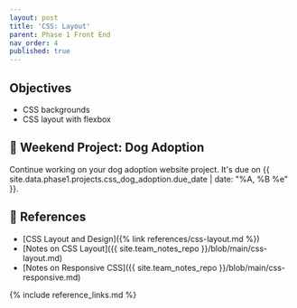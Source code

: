 ```yaml
---
layout: post
title: 'CSS: Layout'
parent: Phase 1 Front End
nav_order: 4
published: true
---
```


## Objectives

- CSS backgrounds
- CSS layout with flexbox

## 🎯 Weekend Project: Dog Adoption

Continue working on your dog adoption website project. It's due on {{ site.data.phase1.projects.css_dog_adoption.due_date | date: "%A, %B %e" }}.

## 🔖 References

- [CSS Layout and Design]({% link references/css-layout.md %})
- [Notes on CSS Layout]({{ site.team_notes_repo }}/blob/main/css-layout.md)
- [Notes on Responsive CSS]({{ site.team_notes_repo }}/blob/main/css-responsive.md)


{% include reference_links.md %}
